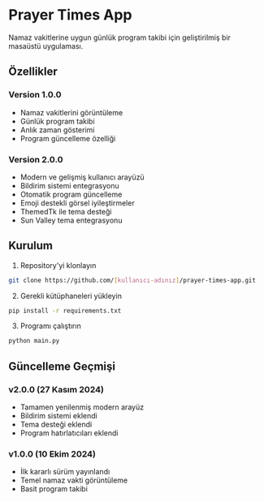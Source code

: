 # Prayer Times App

 Namaz vakitlerine uygun günlük program takibi için geliştirilmiş bir masaüstü uygulaması.

## Özellikler

### Version 1.0.0
- Namaz vakitlerini görüntüleme
- Günlük program takibi
- Anlık zaman gösterimi
- Program güncelleme özelliği

### Version 2.0.0
- Modern ve gelişmiş kullanıcı arayüzü
- Bildirim sistemi entegrasyonu
- Otomatik program güncelleme
- Emoji destekli görsel iyileştirmeler
- ThemedTk ile tema desteği
- Sun Valley tema entegrasyonu

## Kurulum

1. Repository'yi klonlayın
```bash
git clone https://github.com/[kullanıcı-adınız]/prayer-times-app.git
```

2. Gerekli kütüphaneleri yükleyin
```bash
pip install -r requirements.txt
```

3. Programı çalıştırın
```bash
python main.py
```

## Güncelleme Geçmişi

### v2.0.0 (27 Kasım 2024)
- Tamamen yenilenmiş modern arayüz
- Bildirim sistemi eklendi
- Tema desteği eklendi
- Program hatırlatıcıları eklendi

### v1.0.0 (10 Ekim 2024)
- İlk kararlı sürüm yayınlandı
- Temel namaz vakti görüntüleme
- Basit program takibi